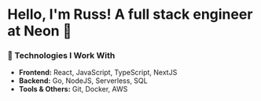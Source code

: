 # Hello, I'm Russ! A full stack engineer at Neon 👋

### 🔨 Technologies I Work With
- **Frontend:** React, JavaScript, TypeScript, NextJS
- **Backend:** Go, NodeJS, Serverless, SQL
- **Tools & Others:** Git, Docker, AWS
